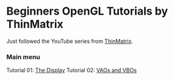 # Beginners OpenGL Tutorials by ThinMatrix

Just followed the YouTube series from [ThinMatrix](https://www.youtube.com/playlist?list=PLRIWtICgwaX0u7Rf9zkZhLoLuZVfUksDP).

### Main menu

Tutorial 01: [The Display](https://github.com/elitebox/OpenGLTutorial/tree/main/tutorial-01-the-display)
Tutorial 02: [VAOs and VBOs](https://github.com/elitebox/OpenGLTutorial/tree/main/tutorial-02-vaos-and-vbos)
